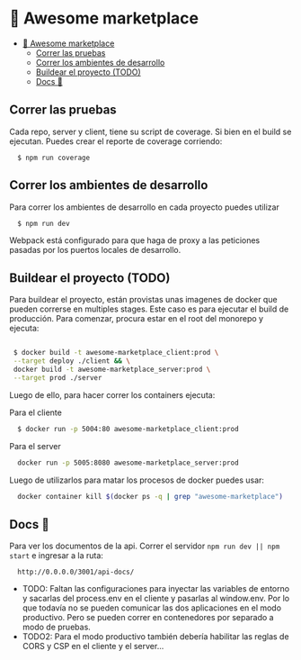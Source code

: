 # 🚀 Awesome marketplace

- [🚀 Awesome marketplace](#-awesome-marketplace)
  - [Correr las pruebas](#correr-las-pruebas)
  - [Correr los ambientes de desarrollo](#correr-los-ambientes-de-desarrollo)
  - [Buildear el proyecto (TODO)](#buildear-el-proyecto-todo)
  - [Docs 📝](#docs-)


## Correr las pruebas
  Cada repo, server y client, tiene su script de coverage. Si bien  en el build se ejecutan. Puedes crear el reporte de coverage corriendo:
```node
  $ npm run coverage
```

## Correr los ambientes de desarrollo
  Para correr los ambientes de desarrollo en cada proyecto puedes utilizar

```node
  $ npm run dev
```

Webpack está configurado para que haga de proxy a las peticiones pasadas por los puertos locales de desarrollo.


## Buildear el proyecto (TODO)

Para buildear el proyecto, están provistas unas imagenes de docker que pueden correrse en multiples stages.
Este caso es para ejecutar el build de producción. 
Para comenzar, procura estar en el root del monorepo y ejecuta:

```bash

 $ docker build -t awesome-marketplace_client:prod \
 --target deploy ./client && \
 docker build -t awesome-marketplace_server:prod \
 --target prod ./server

```

Luego de ello, para hacer correr los containers ejecuta:

Para el cliente
```bash
  $ docker run -p 5004:80 awesome-marketplace_client:prod
```
Para el server
```bash
  docker run -p 5005:8080 awesome-marketplace_server:prod
```

Luego de utilizarlos para matar los procesos de docker puedes usar:

```bash
  docker container kill $(docker ps -q | grep "awesome-marketplace")
```
  ## Docs 📝
  Para ver los documentos de la api. Correr el servidor `npm run dev || npm start` e ingresar a la ruta:
  ```http
    http://0.0.0.0/3001/api-docs/
  ```
- TODO: Faltan las configuraciones para inyectar las variables de entorno y sacarlas del process.env en el cliente y pasarlas al window.env. Por lo que todavía no se pueden comunicar las dos aplicaciones en el modo productivo. Pero se pueden correr en contenedores por separado a modo de pruebas.
- TODO2: Para el modo productivo también debería habilitar las reglas de CORS y CSP en el cliente y el server...
